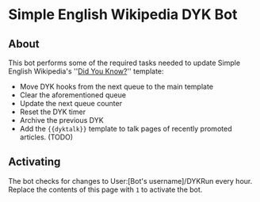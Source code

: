# Simple English Wikipedia DYK Bot
## About
This bot performs some of the required tasks needed to update Simple English Wikipedia's ''[Did You Know?](https://simple.wikipedia.org/wiki/Template:Did_you_know)'' template:
* Move DYK hooks from the next queue to the main template
* Clear the aforementioned queue
* Update the next queue counter
* Reset the DYK timer
* Archive the previous DYK
* Add the `{{dyktalk}}` template to talk pages of recently promoted articles. (TODO)

## Activating
The bot checks for changes to User:[Bot's username]/DYKRun every hour. Replace the contents of this page with `1` to activate the bot. 